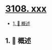 # [3108. xxx](https://github.com/Tdahuyou/TNotes.leetcode/tree/main/notes/3108.%20xxx)

<!-- region:toc -->

- [1. 📝 概述](#1--概述)

<!-- endregion:toc -->

## 1. 📝 概述
